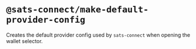 # `@sats-connect/make-default-provider-config`

Creates the default provider config used by `sats-connect` when opening the wallet selector.
